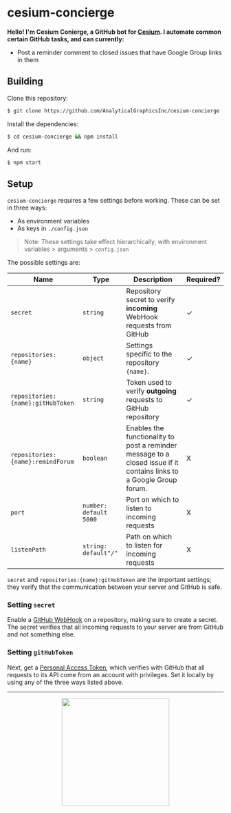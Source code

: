 # cesium-concierge

__Hello! I'm Cesium Conierge, a GitHub bot for [Cesium](https://github.com/AnalyticalGraphicsInc/cesium). I automate
common certain GitHub tasks, and can currently:__
- Post a reminder comment to closed issues that have Google Group links in them

## Building

Clone this repository:
```bash
$ git clone https://github.com/AnalyticalGraphicsInc/cesium-concierge
```
Install the dependencies:
```bash
$ cd cesium-concierge && npm install
```

And run:
```bash
$ npm start
```

## Setup
`cesium-concierge` requires a few settings before working. These can be set in three ways:
- As environment variables
- As keys in `./config.json`

> Note: These settings take effect hierarchically, with environment variables > arguments > `config.json`

The possible settings are:

| Name | Type | Description | Required? |
| --- | --- | --- | --- |
| `secret` | `string` | Repository secret to verify __incoming__ WebHook requests from GitHub | ✓
| `repositories:{name}` | `object` | Settings specific to the repository `{name}`. | ✓
| `repositories:{name}:gitHubToken` | `string` | Token used to verify __outgoing__ requests to GitHub repository | ✓
| `repositories:{name}:remindForum` | `boolean` | Enables the functionality to post a reminder message to a closed issue if it contains links to a Google Group forum. | X
| `port` | `number: default 5000` | Port on which to listen to incoming requests | X
| `listenPath` | `string: default"/"` | Path on which to listen for incoming requests | X

`secret` and `repositories:{name}:gitHubToken` are the important settings; they verify that the communication between your server and
GitHub is safe.

### Setting `secret`
Enable a [GitHub WebHook](https://developer.github.com/webhooks/creating/) on a repository, making sure to create a secret.
The secret verifies that all incoming requests to your server are from GitHub and not something else.

### Setting `gitHubToken`
Next, get a [Personal Access Token](https://help.github.com/articles/creating-a-personal-access-token-for-the-command-line/), which verifies with GitHub that all requests to its API come from an account
with privileges. Set it locally by using any of the three ways listed above.

---

<p align="center">
  <a href="http://cesiumjs.org/"><img width="250px" src="https://cesiumjs.org/images/logos/cesium-black.png" /></a>
</p>

